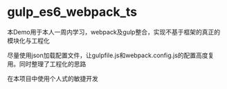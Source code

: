 # gulp_es6_webpack_ts
本Demo用于本人一周内学习，webpack及gulp整合，实现不基于框架的真正的模块化与工程化

尽量使用json加载配置文件，让gulpfile.js和webpack.config.js的配置高度复用。同时整理了工程化的思路

在本项目中使用个人式的敏捷开发
